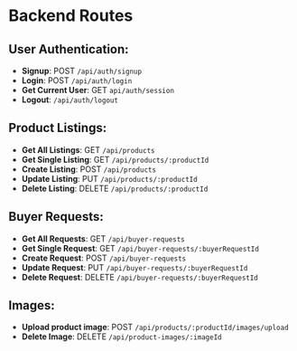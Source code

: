# Backend Routes

## User Authentication:
* **Signup**: POST `/api/auth/signup`
* **Login**: POST `/api/auth/login`
* **Get Current User**: GET `api/auth/session`
* **Logout**: `/api/auth/logout`

## Product Listings:
* **Get All Listings**: GET `/api/products`
* **Get Single Listing**: GET `/api/products/:productId`
* **Create Listing**: POST `/api/products`
* **Update Listing**: PUT `/api/products/:productId`
* **Delete Listing**: DELETE `/api/products/:productId`

## Buyer Requests:
* **Get All Requests**: GET `/api/buyer-requests`
* **Get Single Request**: GET `/api/buyer-requests/:buyerRequestId`
* **Create Request**: POST `/api/buyer-requests`
* **Update Request**: PUT `/api/buyer-requests/:buyerRequestId`
* **Delete Request**: DELETE `/api/buyer-requests/:buyerRequestId`

## Images:
* **Upload product image**: POST `/api/products/:productId/images/upload`
* **Delete Image**: DELETE `/api/product-images/:imageId`
